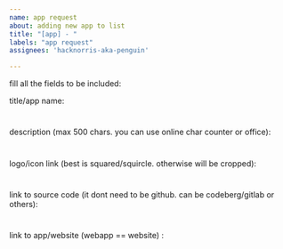 ```yaml
---
name: app request
about: adding new app to list
title: "[app] - "
labels: "app request"
assignees: 'hacknorris-aka-penguin'

---
```


fill all the fields to be included:

title/app name:
#

#
description (max 500 chars. you can use online char counter or office):
#

#
logo/icon link (best is squared/squircle. otherwise will be cropped):
#

#
link to source code (it dont need to be github. can be codeberg/gitlab or others):
#

#
link to app/website (webapp == website) :
#

#
<!-- note - i'll use your github profile from this issue to share in app store for people to know who made it. also apps added here are converted to profiles. its not secure method but apps HERE are safe (it includes only link to your app, github nickname, description and ARE removable). if ya dont want it - choose other app store or make webapp by yourself and share on your socials instead. -->
